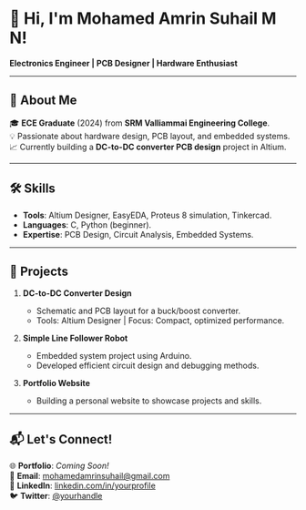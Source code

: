 # 👋 Hi, I'm Mohamed Amrin Suhail M N!  
**Electronics Engineer | PCB Designer | Hardware Enthusiast**

---

## 🚀 About Me  
🎓 **ECE Graduate** (2024) from **SRM Valliammai Engineering College**.  
💡 Passionate about hardware design, PCB layout, and embedded systems.  
📈 Currently building a **DC-to-DC converter PCB design** project in Altium.  

---

## 🛠️ Skills  
- **Tools**: Altium Designer, EasyEDA, Proteus 8 simulation, Tinkercad.  
- **Languages**: C, Python (beginner).  
- **Expertise**: PCB Design, Circuit Analysis, Embedded Systems.  

---

## 💼 Projects  
1. **DC-to-DC Converter Design**  
   - Schematic and PCB layout for a buck/boost converter.  
   - Tools: Altium Designer | Focus: Compact, optimized performance.  

2. **Simple Line Follower Robot**  
   - Embedded system project using Arduino.  
   - Developed efficient circuit design and debugging methods.  

3. **Portfolio Website**  
   - Building a personal website to showcase projects and skills.  

---

## 📬 Let's Connect!  
🌐 **Portfolio**: *Coming Soon!*  
📧 **Email**: [mohamedamrinsuhail@gmail.com](mailto:your.email@example.com)  
🔗 **LinkedIn**: [linkedin.com/in/yourprofile](https://linkedin.com/in/yourprofile)  
🐦 **Twitter**: [@yourhandle](https://twitter.com/yourhandle)  
